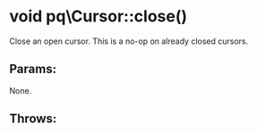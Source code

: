 # void pq\Cursor::close()

Close an open cursor.
This is a no-op on already closed cursors.

## Params:

None.

## Throws:

